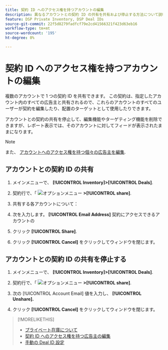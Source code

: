 ```yaml
---
title: 契約 ID へのアクセス権を持つアカウントの編集
description: 異なるアカウントとの契約 ID の共有を共有および停止する方法について説明します。
feature: DSP Private Inventory, DSP Deal IDs
source-git-commit: 22f5d8279fadfcf79e2cd41566321f423d63eb16
workflow-type: tm+mt
source-wordcount: '195'
ht-degree: 0%

---
```


# 契約 ID へのアクセス権を持つアカウントの編集

複数のアカウントで 1 つの契約 ID を共有できます。 この契約は、指定したアカウント内のすべての広告主と共有されるので、これらのアカウントのすべてのユーザーが契約を編集したり、配置のターゲットとして使用したりできます。

アカウントとの契約の共有を停止して、編集機能やターゲティング機能を削除できますが、レポート表示では、そのアカウントに対してフィードが表示されたままになります。

>[!NOTE]
>
> また、 [アカウントへのアクセス権を持つ個々の広告主を編集](deal-id-edit-advertisers.md).

## アカウントとの契約 ID の共有

1. メインメニューで、 **[!UICONTROL Inventory]>[!UICONTROL Deals]**.

1. 契約行で、「 ![オプションメニュー](/help/dsp/assets/options-menu.png) **>[!UICONTROL share]**.

1. 共有する各アカウントについて：

1. 次を入力します。 **[!UICONTROL Email Address]** 契約にアクセスできるアカウントの

1. クリック **[!UICONTROL Share]**.

1. クリック **[!UICONTROL Cancel]** をクリックしてウィンドウを閉じます。

## アカウントとの契約 ID の共有を停止する

1. メインメニューで、 **[!UICONTROL Inventory]>[!UICONTROL Deals]**.

1. 契約行で、「 ![オプションメニュー](/help/dsp/assets/options-menu.png) **>[!UICONTROL share]**.

1. 次の [!UICONTROL Account Email] 値を入力し、 **[!UICONTROL Unshare].**

1. クリック **[!UICONTROL Cancel]** をクリックしてウィンドウを閉じます。

>[!MORELIKETHIS]
>
>* [プライベート在庫について](private-inventory-about.md)
>* [契約 ID へのアクセス権を持つ広告主の編集](/help/dsp/inventory/deal-id-edit-advertisers.md)
>* [手動の Deal ID 設定](deal-id-settings.md)

